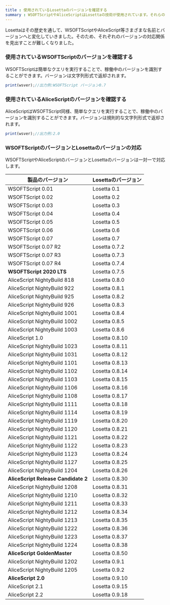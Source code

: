 ```yaml
---
title : 使用されているLosettaのバージョンを確認する
summary : WSOFTScriptやAliceScriptはLosettaの技術が使用されています。それらのアプリを開発する場合、どのバージョンのWSOFTScriptやAliceScriptがどのバージョンのLosettaの技術を採用しているかを確認しなければならない場合があります。この記事では、それぞれのバージョンとLosettaのバージョンとの対応について説明します。
---
```


Losettaはその歴史を通して、WSOFTScriptやAliceScript等さまざまな名前とバージョンへと変化していきました。そのため、それぞれのバージョンの対応関係を見出すことが難しくなりました。

### 使用されているWSOFTScriptのバージョンを確認する
WSOFTScriptは簡単なクエリを実行することで、稼働中のバージョンを識別することができます。バージョンは文字列形式で返却されます。

```js title="WSOFTScript"
print(wsver);//出力例:WSOFTScript バージョン0.7
```

### 使用されているAliceScriptのバージョンを確認する
AliceScriptはWSOFTScript同様、簡単なクエリを実行することで、稼働中のバージョンを識別することができます。バージョンは規則的な文字列形式で返却されます。

```js title="AliceScript"
print(wsver);//出力例:2.0
```

### WSOFTScriptのバージョンとLosettaのバージョンの対応
WSOFTScriptやAliceScriptのバージョンとLosettaのバージョンは一対一で対応します。

|製品のバージョン|Losettaのバージョン
|---|---|
|WSOFTScript 0.01|Losetta 0.1|
|WSOFTScript 0.02|Losetta 0.2|
|WSOFTScript 0.03|Losetta 0.3|
|WSOFTScript 0.04|Losetta 0.4|
|WSOFTScript 0.05|Losetta 0.5|
|WSOFTScript 0.06|Losetta 0.6|
|WSOFTScript 0.07|Losetta 0.7|
|WSOFTScript 0.07 R2|Losetta 0.7.2|
|WSOFTScript 0.07 R3|Losetta 0.7.3|
|WSOFTScript 0.07 R4|Losetta 0.7.4|
|**WSOFTScript 2020 LTS**|Losetta 0.7.5|
|AliceScript NightyBuild 818|Losetta 0.8.0|
|AliceScript NightyBuild 922|Losetta 0.8.1|
|AliceScript NightyBuild 925|Losetta 0.8.2|
|AliceScript NightyBuild 926|Losetta 0.8.3|
|AliceScript NightyBuild 1001|Losetta 0.8.4|
|AliceScript NightyBuild 1002|Losetta 0.8.5|
|AliceScript NightyBuild 1003|Losetta 0.8.6|
|AliceScript 1.0|Losetta 0.8.10|
|AliceScript NightyBuild 1023|Losetta 0.8.11|
|AliceScript NightyBuild 1031|Losetta 0.8.12|
|AliceScript NightyBuild 1101|Losetta 0.8.13|
|AliceScript NightyBuild 1102|Losetta 0.8.14|
|AliceScript NightyBuild 1103|Losetta 0.8.15|
|AliceScript NightyBuild 1106|Losetta 0.8.16|
|AliceScript NightyBuild 1108|Losetta 0.8.17|
|AliceScript NightyBuild 1111|Losetta 0.8.18|
|AliceScript NightyBuild 1114|Losetta 0.8.19|
|AliceScript NightyBuild 1119|Losetta 0.8.20|
|AliceScript NightyBuild 1120|Losetta 0.8.21|
|AliceScript NightyBuild 1121|Losetta 0.8.22|
|AliceScript NightyBuild 1122|Losetta 0.8.23|
|AliceScript NightyBuild 1123|Losetta 0.8.24|
|AliceScript NightyBuild 1127|Losetta 0.8.25|
|AliceScript NightyBuild 1204|Losetta 0.8.26|
|**AliceScript Release Candidate 2**|Losetta 0.8.30|
|AliceScript NightyBuild 1208|Losetta 0.8.31|
|AliceScript NightyBuild 1210|Losetta 0.8.32|
|AliceScript NightyBuild 1211|Losetta 0.8.33|
|AliceScript NightyBuild 1212|Losetta 0.8.34|
|AliceScript NightyBuild 1213|Losetta 0.8.35|
|AliceScript NightyBuild 1222|Losetta 0.8.36|
|AliceScript NightyBuild 1223|Losetta 0.8.37|
|AliceScript NightyBuild 1224|Losetta 0.8.38|
|**AliceScript GoldenMaster**|Losetta 0.8.50|
|AliceScript NightyBuild 1202|Losetta 0.9.1|
|AliceScript NightyBuild 1205|Losetta 0.9.2|
|**AliceScript 2.0**|Losetta 0.9.10|
|AliceScript 2.1|Losetta 0.9.15|
|AliceScript 2.2|Losetta 0.9.18|